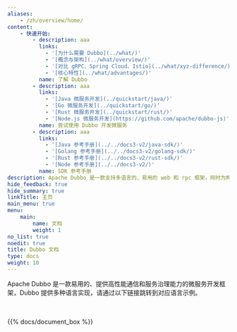 ```yaml
---
aliases:
    - /zh/overview/home/
content:
    - 快速开始:
        - description: aaa
          links:
            - '[为什么需要 Dubbo](../what/)'
            - '[概念与架构](../what/overview/)'
            - '[对比 gRPC、Spring Cloud、Istio](../what/xyz-difference/)'
            - '[核心特性](../what/advantages/)'
          name: 了解 Dubbo
        - description: aaa
          links:
            - '[Java 微服务开发](../quickstart/java/)'
            - '[Go 微服务开发](../quickstart/go/)'
            - '[Rust 微服务开发](../quickstart/rust/)'
            - '[Node.js 微服务开发](https://github.com/apache/dubbo-js)'
          name: 尝试使用 Dubbo 开发微服务
        - description: aaa
          links:
            - '[Java 参考手册](../../docs3-v2/java-sdk/)'
            - '[Golang 参考手册](../../docs3-v2/golang-sdk/)'
            - '[Rust 参考手册](../../docs3-v2/rust-sdk/)'
            - '[Node 参考手册](../../docs3-v2/)'
          name: SDK 参考手册
description: Apache Dubbo 是一款支持多语言的、易用的 web 和 rpc 框架，同时为构建企业级微服务提供服务发现、流量治理、可观测、认证鉴权等能力、工具与最佳实践。
hide_feedback: true
hide_summary: true
linkTitle: 主页
main_menu: true
menu:
    main:
        name: 文档
        weight: 1
no_list: true
noedit: true
title: Dubbo 文档
type: docs
weight: 10
---
```



Apache Dubbo 是一款易用的、提供高性能通信和服务治理能力的微服务开发框架，Dubbo 提供多种语言实现，请通过以下链接跳转到对应语言示例。
<br/>
<br/>
<br/>

{{% docs/document_box %}}